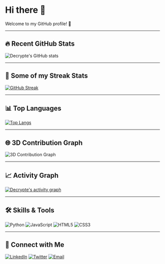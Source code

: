 # Hi there 👋

Welcome to my GitHub profile! 🚀

---


## 🔥 Recent GitHub Stats

![Decrypte's GitHub stats](https://github-readme-stats.vercel.app/api?username=Decrypte&show_icons=true&theme=radical)

---


## 🚀 Some of my Streak Stats

[![GitHub Streak](https://streak-stats.demolab.com?user=Decrypte&theme=radical)](https://git.io/streak-stats)

---


## 📊 Top Languages

[![Top Langs](https://github-readme-stats.vercel.app/api/top-langs/?username=Decrypte&layout=compact&theme=radical)](https://github.com/anuraghazra/github-readme-stats)

---


## 🌐 3D Contribution Graph

![3D Contribution Graph](./profile-3d-contrib/profile-night-view.svg)

---


## 📈 Activity Graph

[![Decrypte's activity graph](https://github-readme-activity-graph.vercel.app/graph?username=Decrypte&theme=radical)](https://github.com/ashutosh00710/github-readme-activity-graph)

---


## 🛠️ Skills & Tools

![Python](https://img.shields.io/badge/-Python-3776AB?logo=python&logoColor=white&style=flat)
![JavaScript](https://img.shields.io/badge/-JavaScript-F7DF1E?logo=javascript&logoColor=black&style=flat)
![HTML5](https://img.shields.io/badge/-HTML5-E34F26?logo=html5&logoColor=white&style=flat)
![CSS3](https://img.shields.io/badge/-CSS3-1572B6?logo=css3&logoColor=white&style=flat)

---


## 🤝 Connect with Me

[![LinkedIn](https://img.shields.io/badge/-LinkedIn-0A66C2?logo=LinkedIn&logoColor=white&style=flat)](https://www.linkedin.com/in/tsnandy/)
[![Twitter](https://img.shields.io/badge/-Twitter-1DA1F2?logo=Twitter&logoColor=white&style=flat)](https://twitter.com/d_crypted)
[![Email](https://img.shields.io/badge/-Email-D14836?logo=Gmail&logoColor=white&style=flat)](mailto:tirt.nan@gmail.com)

